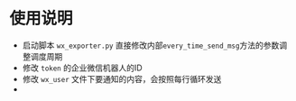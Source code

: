 # 使用说明
- 启动脚本 `wx_exporter.py` 直接修改内部`every_time_send_msg`方法的参数调整调度周期
- 修改 `token` 的企业微信机器人的ID
- 修改 `wx_user` 文件下要通知的内容，会按照每行循环发送
- 